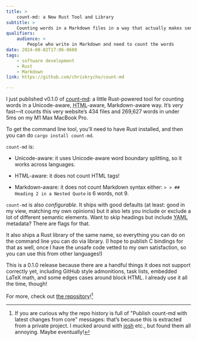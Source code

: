 ```yaml
---
title: >
    count-md: a New Rust Tool and Library
subtitle: >
    Counting words in a Markdown files in a way that actually makes sense.
qualifiers:
    audience: >
        People who write in Markdown and need to count the words
date: 2024-08-02T17:06-0600
tags:
    - software development
    - Rust
    - Markdown
link: https://github.com/chriskrycho/count-md

---
```


I just published v0.1.0 of [count-md]: a little Rust-powered tool for counting words in a Unicode-aware, <abbr title="HyperText Markup Language">HTML</abbr>-aware, Markdown-aware way. It’s *very* fast—it counts this very website’s 434 files and 269,627 words in under 5ms on my M1 Max MacBook Pro.

[count-md]: https://github.com/chriskrycho/count-md

To get the command line tool, you’ll need to have Rust installed, and then you can do `cargo install count-md`.

`count-md` is:

- Unicode-aware: it uses Unicode-aware word boundary splitting, so it works across languages.

- <abbr>HTML</abbr>-aware: it does not count HTML tags!

- Markdown-aware: it does not count Markdown syntax either: `> > ## Heading 2 in a Nested Quote` is 6 words, not 9.

`count-md` is also *configurable*. It ships with good defaults (at least: good in my view, matching my own opinions) but it also lets you include or exclude a lot of different semantic elements. Want to skip headings but include <abbr title="Yet Another Markup Language">YAML</abbr> metadata? There are flags for that.

It also ships a Rust library of the same name, so everything you can do on the command line you can do via library. (I hope to publish C bindings for that as well, once I have the unsafe code vetted to my own satisfaction, so you can use this from other languages!)

This is a 0.1.0 release because there are a handful things it does not support correctly yet, including GitHub style admonitions, task lists, embedded LaTeX math, and some edges cases around block <abbr>HTML</abbr>. I already use it all the time, though!

For more, check out [the repository][repo]![^history]

[repo]: https://github.com/chriskrycho/count-md

[^history]: If you are curious why the repo history is full of "Publish count-md with latest changes from core" messages: that’s because this is extracted from a private project. I mucked around with [josh](josh-project.github.io/josh/) etc., but found them all annoying. Maybe eventually!

